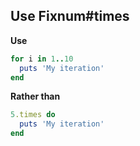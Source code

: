 ## Use Fixnum#times

**Use**
```ruby
for i in 1..10
  puts 'My iteration'
end
```

**Rather than**
```ruby
5.times do
  puts 'My iteration'
end
```
